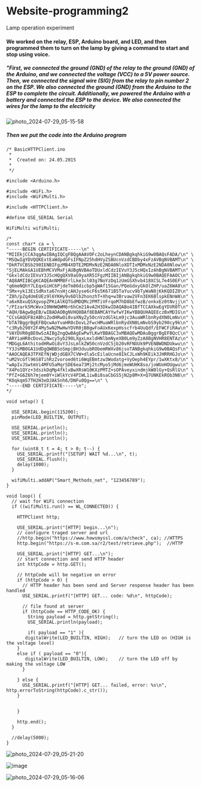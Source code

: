 # Website-programming2
Lamp operation experiment
#### We worked on the relay, ESP, Arduino board, and LED, and then programmed them to turn on the lamp by giving a command to start and stop using voice.
##### "First, we connected the ground (GND) of the relay to the ground (GND) of the Arduino, and we connected the voltage (VCC) to a 5V power source. Then, we connected the signal wire (SIG) from the relay to pin number 2 on the ESP. We also connected the ground (GND) from the Arduino to the ESP to complete the circuit. Additionally, we powered the Arduino with a battery and connected the ESP to the device. We also connected the wires for the lamp to the electricity

![photo_2024-07-29_05-15-58](https://github.com/user-attachments/assets/eb8946c6-e05b-48de-9c45-ff54829270ba)

##### Then we put the code into the Arduino program

```
/* BasicHTTPClient.ino
 *
 *  Created on: 24.05.2015
 *
 */

#include <Arduino.h>

#include <WiFi.h>
#include <WiFiMulti.h>

#include <HTTPClient.h>

#define USE_SERIAL Serial

WiFiMulti wifiMulti;

/*
const char* ca = \
"-----BEGIN CERTIFICATE-----\n" \
"MIIEkjCCA3qgAwIBAgIQCgFBQgAAAVOFc2oLheynCDANBgkqhkiG9w0BAQsFADA/\n" \
"MSQwIgYDVQQKExtEaWdpdGFsIFNpZ25hdHVyZSBUcnVzdCBDby4xFzAVBgNVBAMT\n" \
"DkRTVCBSb290IENBIFgzMB4XDTE2MDMxNzE2NDA0NloXDTIxMDMxNzE2NDA0Nlow\n" \
"SjELMAkGA1UEBhMCVVMxFjAUBgNVBAoTDUxldCdzIEVuY3J5cHQxIzAhBgNVBAMT\n" \
"GkxldCdzIEVuY3J5cHQgQXV0aG9yaXR5IFgzMIIBIjANBgkqhkiG9w0BAQEFAAOC\n" \
"AQ8AMIIBCgKCAQEAnNMM8FrlLke3cl03g7NoYzDq1zUmGSXhvb418XCSL7e4S0EF\n" \
"q6meNQhY7LEqxGiHC6PjdeTm86dicbp5gWAf15Gan/PQeGdxyGkOlZHP/uaZ6WA8\n" \
"SMx+yk13EiSdRxta67nsHjcAHJyse6cF6s5K671B5TaYucv9bTyWaN8jKkKQDIZ0\n" \
"Z8h/pZq4UmEUEz9l6YKHy9v6Dlb2honzhT+Xhq+w3Brvaw2VFn3EK6BlspkENnWA\n" \
"a6xK8xuQSXgvopZPKiAlKQTGdMDQMc2PMTiVFrqoM7hD8bEfwzB/onkxEz0tNvjj\n" \
"/PIzark5McWvxI0NHWQWM6r6hCm21AvA2H3DkwIDAQABo4IBfTCCAXkwEgYDVR0T\n" \
"AQH/BAgwBgEB/wIBADAOBgNVHQ8BAf8EBAMCAYYwfwYIKwYBBQUHAQEEczBxMDIG\n" \
"CCsGAQUFBzABhiZodHRwOi8vaXNyZy50cnVzdGlkLm9jc3AuaWRlbnRydXN0LmNv\n" \
"bTA7BggrBgEFBQcwAoYvaHR0cDovL2FwcHMuaWRlbnRydXN0LmNvbS9yb290cy9k\n" \
"c3Ryb290Y2F4My5wN2MwHwYDVR0jBBgwFoAUxKexpHsscfrb4UuQdf/EFWCFiRAw\n" \
"VAYDVR0gBE0wSzAIBgZngQwBAgEwPwYLKwYBBAGC3xMBAQEwMDAuBggrBgEFBQcC\n" \
"ARYiaHR0cDovL2Nwcy5yb290LXgxLmxldHNlbmNyeXB0Lm9yZzA8BgNVHR8ENTAz\n" \
"MDGgL6AthitodHRwOi8vY3JsLmlkZW50cnVzdC5jb20vRFNUUk9PVENBWDNDUkwu\n" \
"Y3JsMB0GA1UdDgQWBBSoSmpjBH3duubRObemRWXv86jsoTANBgkqhkiG9w0BAQsF\n" \
"AAOCAQEA3TPXEfNjWDjdGBX7CVW+dla5cEilaUcne8IkCJLxWh9KEik3JHRRHGJo\n" \
"uM2VcGfl96S8TihRzZvoroed6ti6WqEBmtzw3Wodatg+VyOeph4EYpr/1wXKtx8/\n" \
"wApIvJSwtmVi4MFU5aMqrSDE6ea73Mj2tcMyo5jMd6jmeWUHK8so/joWUoHOUgwu\n" \
"X4Po1QYz+3dszkDqMp4fklxBwXRsW10KXzPMTZ+sOPAveyxindmjkW8lGy+QsRlG\n" \
"PfZ+G6Z6h7mjem0Y+iWlkYcV4PIWL1iwBi8saCbGS5jN2p8M+X+Q7UNKEkROb3N6\n" \
"KOqkqm57TH2H3eDJAkSnh6/DNFu0Qg==\n" \
"-----END CERTIFICATE-----\n";
*/

void setup() {

  USE_SERIAL.begin(115200);
  pinMode(LED_BUILTIN, OUTPUT);  

  USE_SERIAL.println();
  USE_SERIAL.println();
  USE_SERIAL.println();

  for (uint8_t t = 4; t > 0; t--) {
    USE_SERIAL.printf("[SETUP] WAIT %d...\n", t);
    USE_SERIAL.flush();
    delay(1000);
  }

  wifiMulti.addAP("Smart_Methods_net", "123456789");
}

void loop() {
  // wait for WiFi connection
  if ((wifiMulti.run() == WL_CONNECTED)) {

    HTTPClient http;

    USE_SERIAL.print("[HTTP] begin...\n");
    // configure traged server and url
    //http.begin("https://www.howsmyssl.com/a/check", ca); //HTTPS
    http.begin("https://s-m.com.sa/r2/test/retrieve.php");  //HTTP

    USE_SERIAL.print("[HTTP] GET...\n");
    // start connection and send HTTP header
    int httpCode = http.GET();

    // httpCode will be negative on error
    if (httpCode > 0) {
      // HTTP header has been send and Server response header has been handled
      USE_SERIAL.printf("[HTTP] GET... code: %d\n", httpCode);

      // file found at server
      if (httpCode == HTTP_CODE_OK) {
        String payload = http.getString();
        USE_SERIAL.println(payload);
        
        if( payload == "1" ){
       digitalWrite(LED_BUILTIN, HIGH);   // turn the LED on (HIGH is the voltage level)
    } 
    else if ( payload == "0"){            
       digitalWrite(LED_BUILTIN, LOW);    // turn the LED off by making the voltage LOW
      }
      
    } else {
      USE_SERIAL.printf("[HTTP] GET... failed, error: %s\n", http.errorToString(httpCode).c_str());
    }
    
     
    }

    http.end();
  }

  //delay(5000);
}
```

![photo_2024-07-29_05-21-20](https://github.com/user-attachments/assets/db0f6608-38b8-443b-8aab-e9c4fb1e627e)

![image](https://github.com/user-attachments/assets/9defe26b-8071-4526-a37d-2e10482f5cdc)

![photo_2024-07-29_05-16-06](https://github.com/user-attachments/assets/9b7f9184-acdf-4ddd-9aee-ca2231a5cb76)
